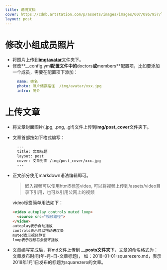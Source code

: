 ```yaml
---
title: 说明文档
cover: https://cdnb.artstation.com/p/assets/images/images/007/095/957/large/mark-chang-lab3.jpg
layout: post
---
```


# 修改小组成员照片

- 将照片上传到<b><u>img/avatar</u></b>文件夹下。
- 修改**__config.yml**配置文件中的**doctors**或**members**配置项，比如要添加一个成员，需要在配置项下添加：
  ``` yaml
    name: 姓名 
    photo: 照片储存路径  /img/avatar/xxx.jpg
    intro: 简介
  ```

# 上传文章
- 将文章封面图片(.jpg, .png, .gif)文件上传到<b>**img/post_cover**</b>文件夹下。
- 文章首部按如下格式编写：
  ``` html
    ---
    title: 文章标题
    layout: post
    cover: 文章封面 /img/post_cover/xxx.jpg
    ---
  ```

- 正文部分使用markdown语法编辑即可。
  > 嵌入视频可以使用html5标签video, 可以将视频上传到/assets/video目录下引用，也可以引用公网上的视频
  
  video标签简单用法如下：
  ``` html
  <video autoplay controls muted loop>
    <source src="视频路径">
  </video>
  autoplay表示自动播放
  controls表示可以拖动进度条
  muted表示视频静音
  loop表示视频将会循环播放
  ```
  
- 文章编写完成后，将md文件上传到 **__posts文件夹**下，文章的命名格式为：文章发布时间(年-月-日-文章标题)， 如：2018-01-01-squarezero.md，表示2018年1月1日发布的标题为squarezero的文章。
